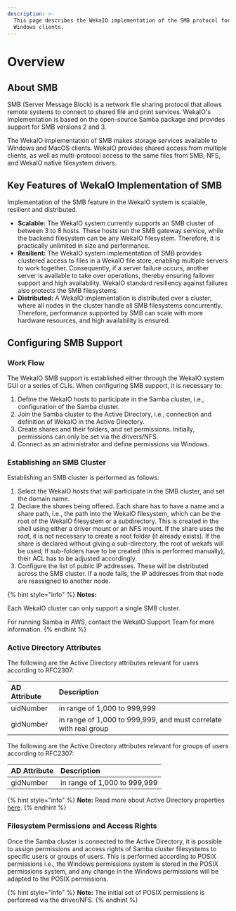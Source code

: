 ```yaml
---
description: >-
  This page describes the WekaIO implementation of the SMB protocol for shared
  Windows clients.
---
```


# Overview

## About SMB

SMB \(Server Message Block\) is a network file sharing protocol that allows remote systems to connect to shared file and print services. WekaIO's implementation is based on the open-source Samba package and provides support for SMB versions 2 and 3.

The WekaIO implementation of SMB makes storage services available to Windows and MacOS clients. WekaIO provides shared access from multiple clients, as well as multi-protocol access to the same files from SMB, NFS, and WekaIO native filesystem drivers.

## Key Features of WekaIO Implementation of SMB

Implementation of the SMB feature in the WekaIO system is scalable, resilient and distributed.

* **Scalable:** The WekaIO system currently supports an SMB cluster of between 3 to 8 hosts. These hosts run the SMB gateway service, while the backend filesystem can be any WekaIO filesystem. Therefore, it is practically unlimited in size and performance.
* **Resilient:** The WekaIO system implementation of SMB provides clustered access to files in a WekaIO file store, enabling multiple servers to work together. Consequently, if a server failure occurs, another server is available to take over operations, thereby ensuring failover support and high availability. WekaIO standard resiliency against failures also protects the SMB filesystems.
* **Distributed:** A WekaIO implementation is distributed over a cluster, where all nodes in the cluster handle all SMB filesystems concurrently. Therefore, performance supported by SMB can scale with more hardware resources, and high availability is ensured.

## Configuring SMB Support

### Work Flow

The WekaIO SMB support is established either through the WekaIO system GUI or a series of CLIs. When configuring SMB support, it is necessary to:

1. Define the WekaIO hosts to participate in the Samba cluster, i.e., configuration of the Samba cluster.
2. Join the Samba cluster to the Active Directory, i.e., connection and definition of WekaIO in the Active Directory.
3. Create shares and their folders, and set permissions. Initially, permissions can only be set via the drivers/NFS.
4. Connect as an administrator and define permissions via Windows.

### Establishing an SMB Cluster

Establishing an SMB cluster is performed as follows:

1. Select the WekaIO hosts that will participate in the SMB cluster, and set the domain name.
2. Declare the shares being offered. Each share has to have a name and a share path, i.e., the path into the WekaIO filesystem, which can be the root of the WekaIO filesystem or a subdirectory. This is created in the shell using either a driver mount or an NFS mount. If the share uses the root, it is not necessary to create a root folder \(it already exists\).  If the share is declared without giving a sub-directory, the root of wekafs will be used; If sub-folders have to be created \(this is performed manually\), their ACL has to be adjusted accordingly. 
3. Configure the list of public IP addresses. These will be distributed across the SMB cluster. If a node fails, the IP addresses from that node are reassigned to another node.

{% hint style="info" %}
**Notes:**

Each WekaIO cluster can only support a single SMB cluster.

For running Samba in AWS, contact the WekaIO Support Team for more information.
{% endhint %}

### Active Directory Attributes

The following are the Active Directory attributes relevant for users according to RFC2307:

| AD Attribute | Description |
| :--- | :--- |
| uidNumber | in range of 1,000 to 999,999 |
| gidNumber | in range of 1,000 to 999,999, and must correlate with real group |

The following are the Active Directory attributes relevant for groups of users according to RFC2307:

| AD Attribute | Description |
| :--- | :--- |
| gidNumber | in range of 1,000 to 999,999 |

{% hint style="info" %}
**Note:** Read more about Active Directory properties [here](https://blogs.technet.microsoft.com/activedirectoryua/2016/02/09/identity-management-for-unix-idmu-is-deprecated-in-windows-server/).
{% endhint %}

### Filesystem Permissions and Access Rights

Once the Samba cluster is connected to the Active Directory, it is possible to assign permissions and access rights of Samba cluster filesystems to specific users or groups of users. This is performed according to POSIX permissions i.e., the Windows permissions system is stored in the POSIX permissions system, and any change in the Windows permissions will be adapted to the POSIX permissions.

{% hint style="info" %}
**Note:** The initial set of POSIX permissions is performed via the driver/NFS.
{% endhint %}

##  <a id="smb-management-using-cli-commands"></a>

